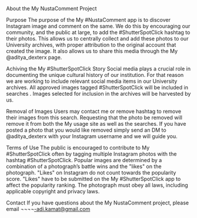 About the My NustaComment Project

Purpose
The purpose of the My #NustaComment app is to discover Instagram image and comment on the same. We do this by encouraging our community, and the public at large, to add the #ShutterSpotClick hashtag to their photos. This allows us to centrally collect and add these photos to our University archives, with proper attribution to the original account that created the image. It also allows us to share this media through the My @aditya_dexterx page.

Achiving the My #ShutterSpotClick Story
Social media plays a crucial role in documenting the unique cultural history of our institution. For that reason we are working to include relevant social media items in our University archives. All approved images tagged #ShutterSpotClick will be included in searches . Images selected for inclusion in the archives will be harvested by us.

Removal of Images
Users may contact me or remove hashtag to remove their images from this search.  Requesting that the photo be removed will remove it from both the My usage site as well as the searches. If you have posted a photo that you would like removed simply send an DM to @aditya_dexterx with your Instagram username and we will guide you.

Terms of Use
The public is encouraged to contribute to My #ShutterSpotClick often by tagging multiple Instagram photos with the hashtag #ShutterSpotClick.
Popular images are determined by a combination of a photograph’s battle wins and the "likes" on the photograph. "Likes" on Instagram do not count towards the popularity score. "Likes" have to be submitted on the My #ShutterSpotClick app to affect the popularity ranking.
The photograph must obey all laws, including applicable copyright and privacy laws.

Contact
If you have questions about the My NustaComment project, please email ¬¬¬¬-adi.kamat@gmail.com

